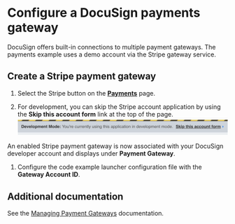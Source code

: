 # Configure a DocuSign payments gateway

DocuSign offers built-in connections to multiple payment gateways. The payments example uses a demo account via the Stripe gateway service.


## Create a Stripe payment gateway

1. Select the Stripe button on the [**Payments**](https://admindemo.docusign.com/authenticate?goTo=payments) page.

1. For development, you can skip the Stripe account application by using the **Skip this account form** link at the top of the page. ![Skipping the Stripe account form](docs/stripe_skip_account_form_link.png) 

An enabled Stripe payment gateway is now associated with your DocuSign developer account and displays under  **Payment Gateway**.

1. Configure the code example launcher configuration file with the **Gateway Account ID**.


## Additional documentation
See the [Managing Payment Gateways](https://support.docusign.com/en/guides/managing-payment-gateways) documentation. 
   
